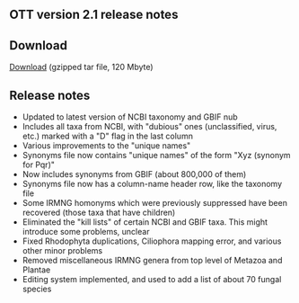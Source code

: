 ## OTT version 2.1 release notes

## Download

[Download](https://files.opentreeoflife.org/ott/ott2.1/ott2.1.tgz) (gzipped tar file, 120 Mbyte) 

## Release notes

* Updated to latest version of NCBI taxonomy and GBIF nub
* Includes all taxa from NCBI, with "dubious" ones (unclassified, virus, etc.)
  marked with a "D" flag in the last column
* Various improvements to the "unique names"
* Synonyms file now contains "unique names" of the form "Xyz (synonym for Pqr)"
* Now includes synonyms from GBIF (about 800,000 of them)
* Synonyms file now has a column-name header row, like the taxonomy file
* Some IRMNG homonyms which were previously suppressed have been recovered (those taxa that have children)
* Eliminated the "kill lists" of certain NCBI and GBIF taxa. This might introduce some problems, unclear
* Fixed Rhodophyta duplications, Ciliophora mapping error, and various other minor problems
* Removed miscellaneous IRMNG genera from top level of Metazoa and Plantae
* Editing system implemented, and used to add a list of about 70 fungal species

